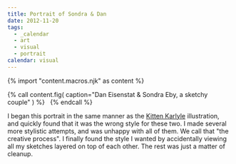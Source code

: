 ```yaml
---
title: Portrait of Sondra & Dan
date: 2012-11-20
tags:
  - _calendar
  - art
  - visual
  - portrait
calendar: visual
---
```

{% import "content.macros.njk" as content %}

{% call content.fig(
  caption="Dan Eisenstat & Sondra Eby, a sketchy couple"
) %}
<img src="{{ site.images }}portraits/DanSondra-BW.png" alt="">
<img src="{{ site.images }}portraits/DanSondra-Full.png" alt="">
{% endcall %}

I began this portrait in the same manner
as the [Kitten Karlyle][kk] illustration,
and quickly found that it was the wrong style for these two.
I made several more stylistic attempts,
and was unhappy with all of them.
We call that "the creative process".
I finally found the style I wanted
by accidentally viewing all my sketches
layered on top of each other.
The rest was just a matter of cleanup.

[tg]: http://teacupgorilla.com/
[kk]: /2012/10/18/kitten-karlyle/
